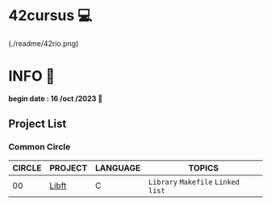 # 42cursus 💻
(./readme/42rio.png)

# INFO 👷

**begin date : 16 /oct /2023 🎉**

## Project List

### Common Circle

| CIRCLE | PROJECT                                                                         | LANGUAGE    | TOPICS                                                                                        |
| ------ | ------------------------------------------------------------------------------- | ----------- | -----------------------------------------------------------------------------------------------
| 00     | [Libft](./00_libft)                                                             | C           | `Library` `Makefile` `Linked list`                                                            |
